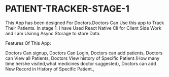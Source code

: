 # PATIENT-TRACKER-STAGE-1



This App has been designed For Doctors.Doctors Can Use this app to Track Their Patients.
In stage 1. I have Used React Native Cli for Client Side Work and I am Usinng Async Storage to store Data.

Features Of This App:

Doctors Can signup,
Doctors Can Login,
Doctors can add patients,
Doctors can View all Patients,
Doctors View history of Specific Patient.(How many time he/she visited,what medicines doctor suggested), 
Doctors can add New Record in History of Specific Patient., 

